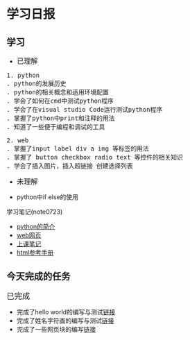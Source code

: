 # 学习日报

## 学习

* <font size=3.5>已理解</font>
<pre>
1. python
. python的发展历史
. python的相关概念和适用环境配置
. 学会了如何在cmd中测试python程序
. 学会了在visual studio Code运行测试python程序
. 掌握了python中print和注释的用法
. 知道了一些便于编程和调试的工具
</pre>
<pre>
2. web
. 掌握了input label div a img 等标签的用法
. 掌握了 button checkbox radio text 等控件的相关知识
. 学会了插入图片，插入超链接 创建选择列表
</pre>
* <font size=3.5>未理解</font>

 * python中if else的使用

学习笔记(note0723)
* [python的简介](https://www.runoob.com/python/python-intro.html)
* [web网页](http://49.4.64.207:8001/#/tech)
* [上课笔记](https://github.com/zhaoanxiang/summertraing/tree/master/0723)
* [html参考手册](http://www.w3school.com.cn/html5/html5_reference.asp)

## 今天完成的任务

<font size=4>已完成</font>
* 完成了hello world的编写与测试[链接](https://github.com/zhaoanxiang/summertraing/tree/master/0723)  
* 完成了姓名字符画的编写与测试[链接](https://github.com/zhaoanxiang/summertraing/tree/master/0723)
* 完成了一些网页块的编写[链接](https://github.com/zhaoanxiang/summertraing/tree/master/0723)

